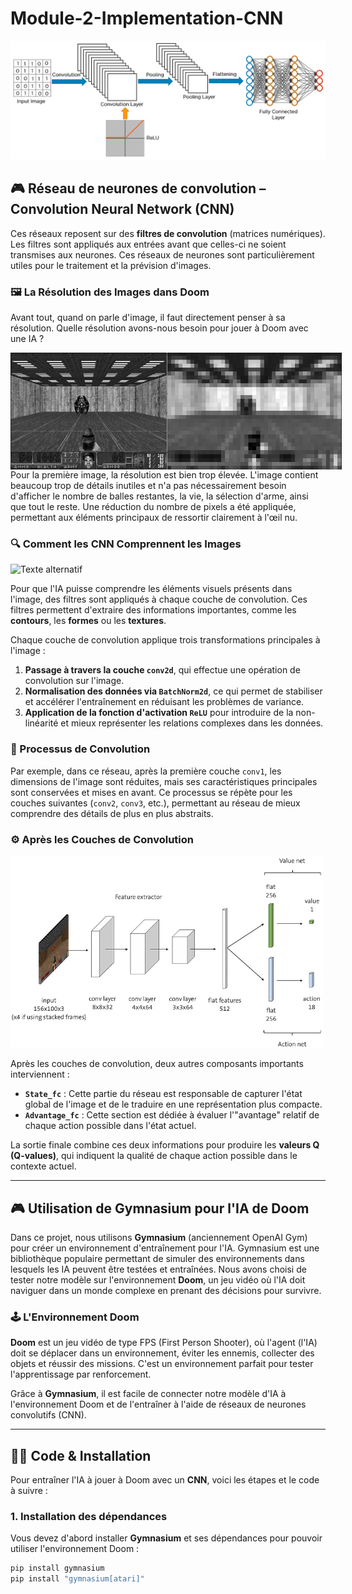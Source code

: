 # Module-2-Implementation-CNN

<img src="img/fully_connected_layer1.png" alt="Texte alternatif" />

## 🎮 Réseau de neurones de convolution – Convolution Neural Network (CNN)

Ces réseaux reposent sur des **filtres de convolution** (matrices numériques). Les filtres sont appliqués aux entrées avant que celles-ci ne soient transmises aux neurones. Ces réseaux de neurones sont particulièrement utiles pour le traitement et la prévision d'images. 


### 🖼️ La Résolution des Images dans Doom

Avant tout, quand on parle d'image, il faut directement penser à sa résolution. Quelle résolution avons-nous besoin pour jouer à Doom avec une IA ?

<div style="display:flex; flex-direction:row">
    <img src="img/full_vision.png" alt="Texte alternatif" width="250"/>
    <img src="img/low_vision.png" alt="Texte alternatif" width="280"/>
</div>
Pour la première image, la résolution est bien trop élevée. L'image contient beaucoup trop de détails inutiles et n'a pas nécessairement besoin d'afficher le nombre de balles restantes, la vie, la sélection d'arme, ainsi que tout le reste. Une réduction du nombre de pixels a été appliquée, permettant aux éléments principaux de ressortir clairement à l'œil nu.

### 🔍 Comment les CNN Comprennent les Images

<img src="https://deeplizard.com/assets/gif/5c7cb9e5.gif" alt="Texte alternatif" width="250"/>

Pour que l'IA puisse comprendre les éléments visuels présents dans l'image, des filtres sont appliqués à chaque couche de convolution. Ces filtres permettent d'extraire des informations importantes, comme les **contours**, les **formes** ou les **textures**.

Chaque couche de convolution applique trois transformations principales à l'image :

1. **Passage à travers la couche `conv2d`**, qui effectue une opération de convolution sur l'image.
2. **Normalisation des données via `BatchNorm2d`**, ce qui permet de stabiliser et accélérer l'entraînement en réduisant les problèmes de variance.
3. **Application de la fonction d'activation `ReLU`** pour introduire de la non-linéarité et mieux représenter les relations complexes dans les données.

### 🔄 Processus de Convolution

Par exemple, dans ce réseau, après la première couche `conv1`, les dimensions de l'image sont réduites, mais ses caractéristiques principales sont conservées et mises en avant. Ce processus se répète pour les couches suivantes (`conv2`, `conv3`, etc.), permettant au réseau de mieux comprendre des détails de plus en plus abstraits.

### ⚙️ Après les Couches de Convolution

<img src="img/Image sans titre.png" alt="Texte alternatif" width="500"/>

Après les couches de convolution, deux autres composants importants interviennent :

- **`State_fc`** : Cette partie du réseau est responsable de capturer l'état global de l'image et de le traduire en une représentation plus compacte.
- **`Advantage_fc`** : Cette section est dédiée à évaluer l'"avantage" relatif de chaque action possible dans l'état actuel.

La sortie finale combine ces deux informations pour produire les **valeurs Q (Q-values)**, qui indiquent la qualité de chaque action possible dans le contexte actuel.

---

## 🎮 Utilisation de Gymnasium pour l'IA de Doom

Dans ce projet, nous utilisons **Gymnasium** (anciennement OpenAI Gym) pour créer un environnement d'entraînement pour l'IA. Gymnasium est une bibliothèque populaire permettant de simuler des environnements dans lesquels les IA peuvent être testées et entraînées. Nous avons choisi de tester notre modèle sur l'environnement **Doom**, un jeu vidéo où l'IA doit naviguer dans un monde complexe en prenant des décisions pour survivre.

### 🕹️ L'Environnement Doom

**Doom** est un jeu vidéo de type FPS (First Person Shooter), où l'agent (l'IA) doit se déplacer dans un environnement, éviter les ennemis, collecter des objets et réussir des missions. C'est un environnement parfait pour tester l'apprentissage par renforcement.

Grâce à **Gymnasium**, il est facile de connecter notre modèle d'IA à l'environnement Doom et de l'entraîner à l'aide de réseaux de neurones convolutifs (CNN).

---

## 🧑‍💻 Code & Installation

Pour entraîner l'IA à jouer à Doom avec un **CNN**, voici les étapes et le code à suivre :

### 1. Installation des dépendances

Vous devez d'abord installer **Gymnasium** et ses dépendances pour pouvoir utiliser l'environnement Doom :

```bash
pip install gymnasium
pip install "gymnasium[atari]"
